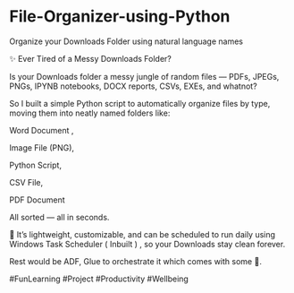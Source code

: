 # File-Organizer-using-Python
Organize your Downloads Folder using natural language names 

✨ Ever Tired of a Messy Downloads Folder?

Is your Downloads folder a  messy jungle of random files — PDFs, JPEGs, PNGs, IPYNB notebooks, DOCX reports, CSVs, EXEs, and whatnot?



So I built a simple Python script to automatically organize files by type, moving them into neatly named folders like:

Word Document , 

Image File (PNG), 

Python Script, 

CSV File, 

PDF Document

All sorted — all in seconds.



🧠 It’s lightweight, customizable, and can be scheduled to run daily using Windows Task Scheduler ( Inbuilt ) , so your Downloads stay clean forever.

Rest would be ADF, Glue to orchestrate it which comes with some 💸.

#FunLearning #Project #Productivity #Wellbeing

